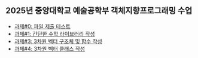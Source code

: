 ## 2025년 중앙대학교 예술공학부 객체지향프로그래밍 수업

- [과제#0: 파일 제출 테스트](https://github.com/bluedragonclub/cau-oop-2025/tree/main/assignment_00)
- [과제#1: 간단한 수학 라이브러리 작성](https://github.com/bluedragonclub/cau-oop-2025/tree/main/assignment_01)
- [과제#3: 3차원 벡터 구조체 및 함수 작성](https://github.com/bluedragonclub/cau-oop-2025/tree/main/assignment_02)
- [과제#4: 3차원 벡터 클래스 작성](https://github.com/bluedragonclub/cau-oop-2025/tree/main/assignment_03)
